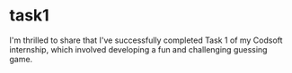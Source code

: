 # task1
I'm thrilled to share that I've successfully completed Task 1 of my Codsoft internship, which involved developing a fun and challenging guessing game. 

